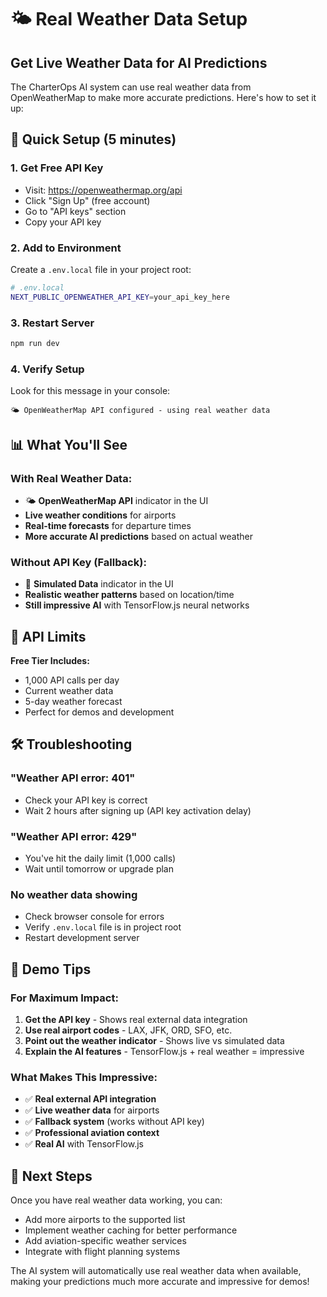 # 🌤️ Real Weather Data Setup

## Get Live Weather Data for AI Predictions

The CharterOps AI system can use real weather data from OpenWeatherMap to make more accurate predictions. Here's how to set it up:

## 🚀 Quick Setup (5 minutes)

### 1. Get Free API Key
- Visit: https://openweathermap.org/api
- Click "Sign Up" (free account)
- Go to "API keys" section
- Copy your API key

### 2. Add to Environment
Create a `.env.local` file in your project root:
```bash
# .env.local
NEXT_PUBLIC_OPENWEATHER_API_KEY=your_api_key_here
```

### 3. Restart Server
```bash
npm run dev
```

### 4. Verify Setup
Look for this message in your console:
```
🌤️ OpenWeatherMap API configured - using real weather data
```

## 📊 What You'll See

### With Real Weather Data:
- 🌤️ **OpenWeatherMap API** indicator in the UI
- **Live weather conditions** for airports
- **Real-time forecasts** for departure times
- **More accurate AI predictions** based on actual weather

### Without API Key (Fallback):
- 🎲 **Simulated Data** indicator in the UI
- **Realistic weather patterns** based on location/time
- **Still impressive AI** with TensorFlow.js neural networks

## 🔧 API Limits

**Free Tier Includes:**
- 1,000 API calls per day
- Current weather data
- 5-day weather forecast
- Perfect for demos and development

## 🛠️ Troubleshooting

### "Weather API error: 401"
- Check your API key is correct
- Wait 2 hours after signing up (API key activation delay)

### "Weather API error: 429"
- You've hit the daily limit (1,000 calls)
- Wait until tomorrow or upgrade plan

### No weather data showing
- Check browser console for errors
- Verify `.env.local` file is in project root
- Restart development server

## 🎯 Demo Tips

### For Maximum Impact:
1. **Get the API key** - Shows real external data integration
2. **Use real airport codes** - LAX, JFK, ORD, SFO, etc.
3. **Point out the weather indicator** - Shows live vs simulated data
4. **Explain the AI features** - TensorFlow.js + real weather = impressive

### What Makes This Impressive:
- ✅ **Real external API integration**
- ✅ **Live weather data** for airports
- ✅ **Fallback system** (works without API key)
- ✅ **Professional aviation context**
- ✅ **Real AI** with TensorFlow.js

## 🔮 Next Steps

Once you have real weather data working, you can:
- Add more airports to the supported list
- Implement weather caching for better performance
- Add aviation-specific weather services
- Integrate with flight planning systems

The AI system will automatically use real weather data when available, making your predictions much more accurate and impressive for demos! 